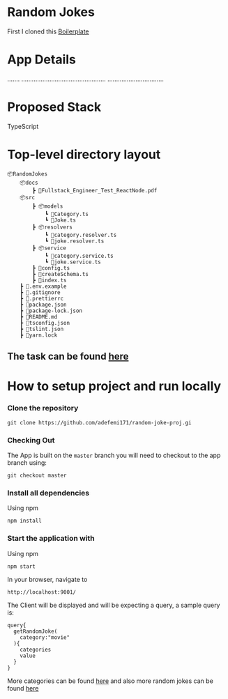 # Random Jokes



First I cloned this [Boilerplate](https://github.com/t0nyandre/type-graphql-boilerplate)

# App Details
.......
................................................
................................

# Proposed Stack

TypeScript


# Top-level directory layout

    📦RandomJokes
        📦docs
            ┣ 📜Fullstack_Engineer_Test_ReactNode.pdf
        📦src
            ┣ 📦models
                ┗ 📜Category.ts
                ┗ 📜Joke.ts
            ┣ 📦resolvers
                ┗ 📜category.resolver.ts
                ┗ 📜joke.resolver.ts
            ┣ 📦service
                ┗ 📜category.service.ts
                ┗ 📜joke.service.ts
            ┣ 📜config.ts
            ┣ 📜createSchema.ts
            ┣ 📜index.ts
        ┣ 📜.env.example
        ┣ 📜.gitignore
        ┣ 📜.prettierrc
        ┣ 📜package.json
        ┣ 📜package-lock.json
        ┣ 📜README.md
        ┣ 📜tsconfig.json
        ┣ 📜tslint.json
        ┣ 📜yarn.lock

## The task can be found [here](https://github.com/adefemi171/random-joke-proj/blob/master/Docs/Fullstack_Engineer_Test_ReactNode.pdf)

# How to setup project and run locally

### Clone the repository 

```
git clone https://github.com/adefemi171/random-joke-proj.gi
```
### Checking Out
The App is built on the ``` master ``` branch you will need to checkout to the app branch using:

```
git checkout master
```

### Install all dependencies

Using npm

```
npm install
```

### Start the application with

Using npm

```
npm start
```
In your browser, navigate to

```
http://localhost:9001/
```

The Client will be displayed and will be expecting a query, a sample query is:
```
query{
  getRandomJoke(
    category:"movie"
  ){
    categories
    value
  }
}

```

More categories can be found [here](https://api.chucknorris.io/jokes/categories) and also more random jokes can be found [here](https://api.chucknorris.io/jokes/random)
